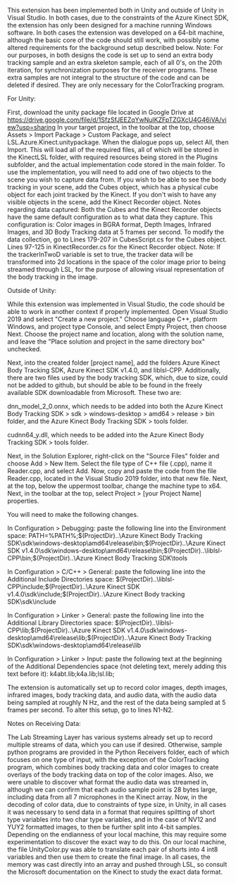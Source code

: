 This extension has been implemented both in Unity and outside of Unity in Visual Studio. In both cases, due to the constraints of the Azure Kinect SDK, the extension has only been designed for a machine running Windows software. In both cases the extension was developed on a 64-bit machine, although the basic core of the code should still work, with possibly some altered requirements for the background setup described below. Note: For our purposes, in both designs the code is set up to send an extra body tracking sample and an extra skeleton sample, each of all 0's, on the 20th iteration, for synchronization purposes for the receiver programs. These extra samples are not integral to the structure of the code and can be deleted if desired. They are only necessary for the ColorTracking program.

For Unity:

First, download the unity package file located in Google Drive at https://drive.google.com/file/d/1SfzSfJEEZqYwNulKZFpTZGXcU4G46iVA/view?usp=sharing In your target project, in the toolbar at the top, choose Assets > Import Package > Custom Package, and select LSL.Azure.Kinect.unitypackage. When the dialogue pops up, select All, then Import. This will load all of the required files, all of which will be stored in the KinectLSL folder, with required resources being stored in the Plugins subfolder, and the actual implementation code stored in the main folder. To use the implementation, you will need to add one of two objects to the scene you wish to capture data from. If you wish to be able to see the body tracking in your scene, add the Cubes object, which has a physical cube object for each joint tracked by the Kinect. If you don't wish to have any visible objects in the scene, add the Kinect Recorder object. Notes regarding data captured: Both the Cubes and the Kinect Recorder objects have the same default configuration as to what data they capture. This configuration is: Color images in BGRA format, Depth Images, Infrared Images, and 3D Body Tracking data at 5 frames per second. To modify the data collection, go to Lines 179-207 in CubesScript.cs for the Cubes object. Lines 97-125 in KinectRecorder.cs for the Kinect Recorder object. Note: If the trackerInTwoD variable is set to true, the tracker data will be transformed into 2d locations in the space of the color image prior to being streamed through LSL, for the purpose of allowing visual representation of the body tracking in the image.

Outside of Unity:

While this extension was implemented in Visual Studio, the code should be able to work in another context if properly implemented. Open Visual Studio 2019 and select "Create a new project." Choose language C++, platform Windows, and project type Console, and select Empty Project, then choose Next. Choose the project name and location, along with the solution name, and leave the "Place solution and project in the same directory box" unchecked.

Next, into the created folder [project name], add the folders Azure Kinect Body Tracking SDK, Azure Kinect SDK v1.4.0, and liblsl-CPP. Additionally, there are two files used by the body tracking SDK, which, due to size, could not be added to github, but should be able to be found in the freely available SDK downloadable from Microsoft. These two are:

dnn_model_2_0.onnx, which needs to be added into both the Azure Kinect Body Tracking SDK > sdk > windows-desktop > amd64 > release > bin folder, and the Azure Kinect Body Tracking SDK > tools folder.

cudnn64_y.dll, which needs to be added into the Azure Kinect Body Tracking SDK > tools folder.

Next, in the Solution Explorer, right-click on the "Source Files" folder and choose Add > New Item. Select the file type of C++ file (.cpp), name it Reader.cpp, and select Add. Now, copy and paste the code from the file Reader.cpp, located in the Visual Studio 2019 folder, into that new file. Next, at the top, below the uppermost toolbar, change the machine type to x64. Next, in the toolbar at the top, select Project > [your Project Name] properties.

You will need to make the following changes.

In Configuration > Debugging: paste the following line into the Environment space: PATH=%PATH%;$(ProjectDir)..\Azure Kinect Body Tracking SDK\sdk\windows-desktop\amd64\release\bin;$(ProjectDir)..\Azure Kinect SDK v1.4.0\sdk\windows-desktop\amd64\release\bin;$(ProjectDir)..\liblsl-CPP\bin;$(ProjectDir)..\Azure Kinect Body Tracking SDK\tools

In Configuration > C/C++ > General: paste the following line into the Additional Include Directories space: $(ProjectDir)..\liblsl-CPP\include;$(ProjectDir)..\Azure Kinect SDK v1.4.0\sdk\include;$(ProjectDir)..\Azure Kinect Body tracking SDK\sdk\include

In Configuration > Linker > General: paste the following line into the Additional Library Directories space: $(ProjectDir)..\liblsl-CPP\lib;$(ProjectDir)..\Azure Kinect SDK v1.4.0\sdk\windows-desktop\amd64\release\lib;$(ProjectDir)..\Azure Kinect Body Tracking SDK\sdk\windows-desktop\amd64\release\lib

In Configuration > Linker > Input: paste the following text at the beginning of the Additional Dependencies space (not deleting text, merely adding this text before it): k4abt.lib;k4a.lib;lsl.lib;

The extension is automatically set up to record color images, depth images, infrared images, body tracking data, and audio data, with the audio data being sampled at roughly N Hz, and the rest of the data being sampled at 5 frames per second. To alter this setup, go to lines N1-N2.

Notes on Receiving Data:

The Lab Streaming Layer has various systems already set up to record multiple streams of data, which you can use if desired. Otherwise, sample python programs are provided in the Python Receivers folder, each of which focuses on one type of input, with the exception of the ColorTracking program, which combines body tracking data and color images to create overlays of the body tracking data on top of the color images. Also, we were unable to discover what format the audio data was streamed in, although we can confirm that each audio sample point is 28 bytes large, including data from all 7 microphones in the Kinect array. Now, in the decoding of color data, due to constraints of type size, in Unity, in all cases it was necessary to send data in a format that requires spiltting of short type variables into two char type variables, and in the case of NV12 and YUY2 formatted images, to then be further split into 4-bit samples. Depending on the endianness of your local machine, this may require some experimentation to discover the exact way to do this. On our local machine, the file UnityColor.py was able to translate each pair of shorts into 4 int8 variables and then use them to create the final image. In all cases, the memory was cast directly into an array and pushed through LSL, so consult the Microsoft documentation on the Kinect to study the exact data format.
